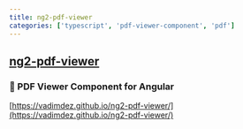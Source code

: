 ```yaml
---
title: ng2-pdf-viewer
categories: ['typescript', 'pdf-viewer-component', 'pdf']
---
```

## [ng2-pdf-viewer](https://github.com/VadimDez/ng2-pdf-viewer)

### 📄 PDF Viewer Component for Angular


[https://vadimdez.github.io/ng2-pdf-viewer/](https://vadimdez.github.io/ng2-pdf-viewer/)
